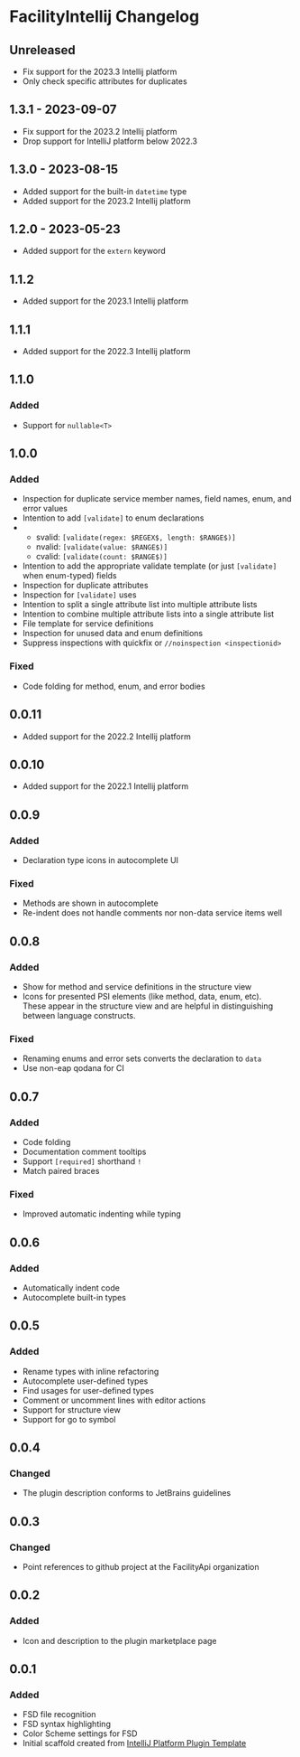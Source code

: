 <!-- Keep a Changelog guide -> https://keepachangelog.com -->

# FacilityIntellij Changelog

## Unreleased
- Fix support for the 2023.3 Intellij platform
- Only check specific attributes for duplicates

## 1.3.1 - 2023-09-07
- Fix support for the 2023.2 Intellij platform
- Drop support for IntelliJ platform below 2022.3

## 1.3.0 - 2023-08-15
- Added support for the built-in `datetime` type
- Added support for the 2023.2 Intellij platform

## 1.2.0 - 2023-05-23
- Added support for the `extern` keyword

## 1.1.2
- Added support for the 2023.1 Intellij platform

## 1.1.1
- Added support for the 2022.3 Intellij platform

## 1.1.0

### Added
- Support for `nullable<T>`

## 1.0.0

### Added
- Inspection for duplicate service member names, field names, enum, and error values
- Intention to add `[validate]` to enum declarations
- - svalid: `[validate(regex: $REGEX$, length: $RANGE$)]`
  - nvalid: `[validate(value: $RANGE$)]`
  - cvalid: `[validate(count: $RANGE$)]`
- Intention to add the appropriate validate template (or just `[validate]` when enum-typed) fields
- Inspection for duplicate attributes
- Inspection for `[validate]` uses
- Intention to split a single attribute list into multiple attribute lists
- Intention to combine multiple attribute lists into a single attribute list
- File template for service definitions
- Inspection for unused data and enum definitions
- Suppress inspections with quickfix or `//noinspection <inspectionid>`

### Fixed
- Code folding for method, enum, and error bodies

## 0.0.11
- Added support for the 2022.2 Intellij platform

## 0.0.10
- Added support for the 2022.1 Intellij platform

## 0.0.9

### Added
- Declaration type icons in autocomplete UI

### Fixed
- Methods are shown in autocomplete
- Re-indent does not handle comments nor non-data service items well

## 0.0.8

### Added
- Show for method and service definitions in the structure view
- Icons for presented PSI elements (like method, data, enum, etc). <br/> These appear in the structure view and are helpful in distinguishing between language constructs.

### Fixed
- Renaming enums and error sets converts the declaration to `data`
- Use non-eap qodana for CI

## 0.0.7

### Added
- Code folding
- Documentation comment tooltips
- Support `[required]` shorthand `!`
- Match paired braces

### Fixed
- Improved automatic indenting while typing

## 0.0.6

### Added
- Automatically indent code
- Autocomplete built-in types

## 0.0.5

### Added
- Rename types with inline refactoring
- Autocomplete user-defined types
- Find usages for user-defined types
- Comment or uncomment lines with editor actions
- Support for structure view
- Support for go to symbol

## 0.0.4

### Changed
- The plugin description conforms to JetBrains guidelines

## 0.0.3

### Changed
- Point references to github project at the FacilityApi organization

## 0.0.2

### Added
- Icon and description to the plugin marketplace page

## 0.0.1

### Added
- FSD file recognition
- FSD syntax highlighting
- Color Scheme settings for FSD
- Initial scaffold created from [IntelliJ Platform Plugin Template](https://github.com/JetBrains/intellij-platform-plugin-template)

